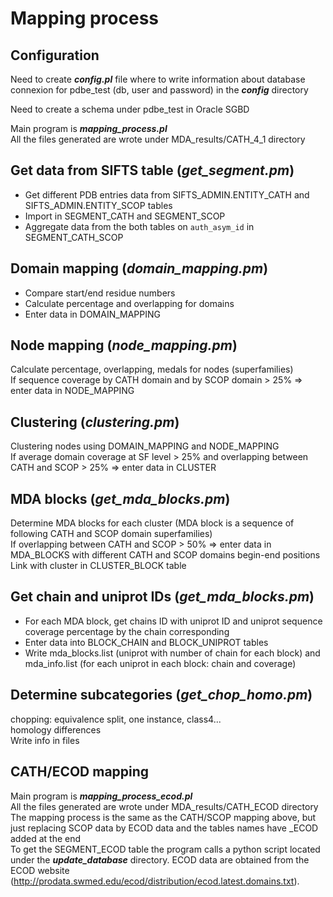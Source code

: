 # Mapping process

## Configuration
Need to create ***config.pl*** file where to write information about database connexion for pdbe_test (db, user and password) in the ***config*** directory

Need to create a schema under pdbe_test in Oracle SGBD

Main program is ***mapping_process.pl*** <br>
All the files generated are wrote under MDA_results/CATH_4_1 directory

## Get data from SIFTS table (*get_segment.pm*)
- Get different PDB entries data from SIFTS_ADMIN.ENTITY_CATH and SIFTS_ADMIN.ENTITY_SCOP tables
- Import in SEGMENT_CATH and SEGMENT_SCOP
- Aggregate data from the both tables on ```auth_asym_id``` in SEGMENT_CATH_SCOP

## Domain mapping (*domain_mapping.pm*)
- Compare start/end residue numbers
- Calculate percentage and overlapping for domains
- Enter data in DOMAIN_MAPPING

## Node mapping (*node_mapping.pm*)
Calculate percentage, overlapping, medals for nodes (superfamilies) <br>
If sequence coverage by CATH domain and by SCOP domain > 25% => enter data in NODE_MAPPING

## Clustering (*clustering.pm*)
Clustering nodes using DOMAIN_MAPPING and NODE_MAPPING <br>
If average domain coverage at SF level > 25% and overlapping between CATH and SCOP > 25% => enter data in CLUSTER

## MDA blocks (*get_mda_blocks.pm*)
Determine MDA blocks for each cluster (MDA block is a sequence of following CATH and SCOP domain superfamilies) <br>
If overlapping between CATH and SCOP > 50% => enter data in MDA_BLOCKS with different CATH and SCOP domains begin-end positions
Link with cluster in CLUSTER_BLOCK table

## Get chain and uniprot IDs (*get_mda_blocks.pm*)
- For each MDA block, get chains ID with uniprot ID and uniprot sequence coverage percentage by the chain corresponding
- Enter data into BLOCK_CHAIN and BLOCK_UNIPROT tables
- Write mda_blocks.list (uniprot with number of chain for each block) and mda_info.list (for each uniprot in each block: chain and coverage)

## Determine subcategories (*get_chop_homo.pm*)
chopping: equivalence split, one instance, class4...<br>
homology differences<br>
Write info in files


## CATH/ECOD mapping
Main program is ***mapping_process_ecod.pl*** <br>
All the files generated are wrote under MDA_results/CATH_ECOD directory <br>
The mapping process is the same as the CATH/SCOP mapping above, but just replacing SCOP data by ECOD data and the tables names have _ECOD added at the end<br>
To get the SEGMENT_ECOD table the program calls a python script located under the ***update_database*** directory. ECOD data are obtained from the ECOD website (http://prodata.swmed.edu/ecod/distribution/ecod.latest.domains.txt). 
